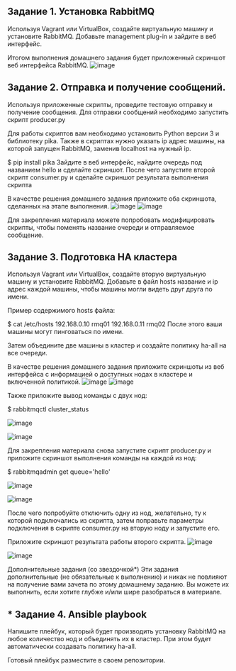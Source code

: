 ## Задание 1. Установка RabbitMQ
Используя Vagrant или VirtualBox, создайте виртуальную машину и установите RabbitMQ. Добавьте management plug-in и зайдите в веб интерфейс.

Итогом выполнения домашнего задания будет приложенный скриншот веб интерфейса RabbitMQ.
![image](https://github.com/RomanNikiforoff/devops-netology/blob/main/pic/rabbit-web.png)

## Задание 2. Отправка и получение сообщений.
Используя приложенные скрипты, проведите тестовую отправку и получение сообщения. Для отправки сообщений необходимо запустить скрипт producer.py

Для работы скриптов вам необходимо установить Python версии 3 и библиотеку pika. Также в скриптах нужно указать ip адрес машины, на которой запущен RabbitMQ, заменив localhost на нужный ip.

$ pip install pika
Зайдите в веб интерфейс, найдите очередь под названием hello и сделайте скриншот. После чего запустите второй скрипт consumer.py и сделайте скриншот результата выполнения скрипта

В качестве решения домашнего задания приложите оба скриншота, сделанных на этапе выполнения.
![image](https://github.com/RomanNikiforoff/devops-netology/blob/main/pic/rabbit-produce.png)
![image](https://github.com/RomanNikiforoff/devops-netology/blob/main/pic/rabbit-consume.png)


Для закрепления материала можете попробовать модифицировать скрипты, чтобы поменять название очереди и отправляемое сообщение.

## Задание 3. Подготовка HA кластера
Используя Vagrant или VirtualBox, создайте вторую виртуальную машину и установите RabbitMQ. Добавьте в файл hosts название и ip адрес каждой машины, чтобы машины могли видеть друг друга по имени.

Пример содержимого hosts файла:

$ cat /etc/hosts
192.168.0.10 rmq01
192.168.0.11 rmq02
После этого ваши машины могут пинговаться по имени.

Затем объедините две машины в кластер и создайте политику ha-all на все очереди.

В качестве решения домашнего задания приложите скриншоты из веб интерфейса с информацией о доступных нодах в кластере и включенной политикой.
![image](https://github.com/RomanNikiforoff/devops-netology/blob/main/pic/task3-1.png)
![image](https://github.com/RomanNikiforoff/devops-netology/blob/main/pic/task3-2.png)

Также приложите вывод команды с двух нод:

$ rabbitmqctl cluster_status

![image](https://github.com/RomanNikiforoff/devops-netology/blob/main/pic/task3-3.png)


![image](https://github.com/RomanNikiforoff/devops-netology/blob/main/pic/task3-4.png)


Для закрепления материала снова запустите скрипт producer.py и приложите скриншот выполнения команды на каждой из нод:

$ rabbitmqadmin get queue='hello'

![image](https://github.com/RomanNikiforoff/devops-netology/blob/main/pic/task3-5.png)

![image](https://github.com/RomanNikiforoff/devops-netology/blob/main/pic/task3-6.png)

После чего попробуйте отключить одну из нод, желательно, ту к которой подключались из скрипта, затем поправьте параметры подключения в скрипте consumer.py на вторую ноду и запустите его.

Приложите скриншот результата работы второго скрипта.
![image](https://github.com/RomanNikiforoff/devops-netology/blob/main/pic/task3-7.png)

![image](https://github.com/RomanNikiforoff/devops-netology/blob/main/pic/task3-8.png)

Дополнительные задания (со звездочкой*)
Эти задания дополнительные (не обязательные к выполнению) и никак не повлияют на получение вами зачета по этому домашнему заданию. Вы можете их выполнить, если хотите глубже и/или шире разобраться в материале.

## * Задание 4. Ansible playbook
Напишите плейбук, который будет производить установку RabbitMQ на любое количество нод и объединять их в кластер. При этом будет автоматически создавать политику ha-all.

Готовый плейбук разместите в своем репозитории.
